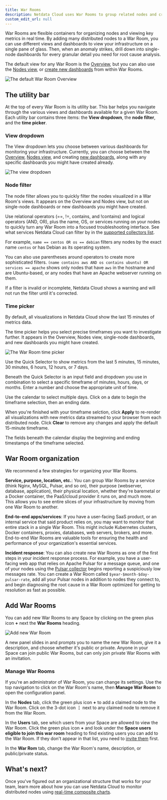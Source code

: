 ```yaml
---
title: War Rooms
description: Netdata Cloud uses War Rooms to group related nodes and create insightful composite dashboards based on their aggregate health and performance.
custom_edit_url: null
---
```


War Rooms are flexible containers for organizing nodes and viewing key metrics in real time. By adding many distributed
nodes to a War Room, you can use different views and dashboards to view your infrastructure on a single pane of glass.
Then, when an anomaly strikes, drill down into single-node dashboards for every granular detail you need for root cause
analysis.

The default view for any War Room is the [Overview](/docs/cloud/visualize/overview), but you can also use the [Nodes
view](/docs/cloud/visualize/nodes), or [create new dashboards](/docs/cloud/visualize/dashboards) from within War Rooms.

![The default War Room
Overview](https://user-images.githubusercontent.com/1153921/95790534-6559a900-0c94-11eb-8002-3da831caee93.png)

## The utility bar

At the top of every War Room is its utility bar. This bar helps you navigate through the various views and dashboards
available for a given War Room. Each utility bar contains three items: the **View dropdown**, the **node filter**, and
the **time picker**.

### View dropdown

The View dropdown lets you choose between various dashboards for monitoring your infrastructure. Currently, you can
choose between the [Overview](/docs/cloud/visualize/overview), [Nodes view](/docs/cloud/visualize/nodes), and creating
[new dashboards](/docs/cloud/visualize/dashboards), along with any specific dashboards you might have created already.

![The view
dropdown](https://user-images.githubusercontent.com/1153921/95790189-c6cd4800-0c93-11eb-9abb-8855bf3bc1bf.png)

### Node filter

The node filter allows you to quickly filter the nodes visualized in a War Room's views. It appears on the Overview and
Nodes view, but not on single-node dashboards or new dashboards you might have created.

Use relational operators (==, !=, contains, and !contains) and logical operators (AND, OR), plus the name, OS, or
services running on your nodes to quickly turn any War Room into a focused troubleshooting interface. See what services
Netdata Cloud can filter by in the [supported collectors list](/docs/agent/collectors/collectors).

For example, `name == centos OR os == debian` filters any nodes by the exact name `centos` or has Debian as its
operating system.

You can also use parentheses around operators to create more sophisticated filters. `(name contains aws AND os contains
ubuntu) OR services == apache` shows only nodes that have `aws` in the hostname and are Ubuntu-based, or any nodes that
have an Apache webserver running on them.

If a filter is invalid or incomplete, Netdata Cloud shows a warning and will not run the filter until it's corrected.

### Time picker

By default, all visualizations in Netdata Cloud show the last 15 minutes of metrics data.

The time picker helps you select precise timeframes you want to investigate further. It appears in the Overview, Nodes
view, single-node dashboards, and new dashboards you might have created.

![The War Room time
picker](https://user-images.githubusercontent.com/1153921/95792666-d8fdb500-0c98-11eb-9fe8-23838d67b666.png)

Use the Quick Selector to show metrics from the last 5 minutes, 15 minutes, 30 minutes, 6 hours, 12 hours, or 7
days.

Beneath the Quick Selector is an input field and dropdown you use in combination to select a specific timeframe of
minutes, hours, days, or months. Enter a number and choose the appropriate unit of time.

Use the calendar to select multiple days. Click on a date to begin the timeframe selection, then an ending date.

When you're finished with your timeframe selction, click **Apply** to re-render all visualizations with new metrics data
streamed to your browser from each distributed node. Click **Clear** to remove any changes and apply the default
15-minute timeframe.

The fields beneath the calendar display the beginning and ending timestamps of the timeframe selected.

## War Room organization

We recommend a few strategies for organizing your War Rooms.

**Service, purpose, location, etc.**: You can group War Rooms by a service (think Nginx, MySQL, Pulsar, and so on),
their purpose (webserver, database, application), their physical location, whether they're baremetal or a Docker
container, the PaaS/cloud provider it runs on, and much more. This allows you to see entire slices of your
infrastructure by moving from one War Room to another.

**End-to-end apps/services**: If you have a user-facing SaaS product, or an internal service that said product relies
on, you may want to monitor that entire stack in a single War Room. This might include Kubernetes clusters, Docker
containers, proxies, databases, web servers, brokers, and more. End-to-end War Rooms are valuable tools for ensuring the
health and performance of your organization's essential services.

**Incident response**: You can also create new War Rooms as one of the first steps in your incident response process.
For example, you have a user-facing web app that relies on Apache Pulsar for a message queue, and one of your nodes
using the [Pulsar collector](/docs/agent/collectors/go.d.plugin/modules/pulsar) begins reporting a suspiciously low
messages rate. You can create a War Room called `$year-$month-$day-pulsar-rate`, add all your Pulsar nodes in addition
to nodes they connect to, and begin diagnosing the root cause in a War Room optimized for getting to resolution as fast
as possible.

## Add War Rooms

You can add new War Rooms to any Space by clicking on the green plus icon **+** next the **War Rooms** heading.

![Add new War Room](https://user-images.githubusercontent.com/1153921/95792870-2da13000-0c99-11eb-93cf-aab666204920.png)

A new panel slides in and prompts you to name the new War Room, give it a description, and choose whether it's public or
private. Anyone in your Space can join public War Rooms, but can only join private War Rooms with an invitation.

### Manage War Rooms

If you're an administrator of War Room, you can change its settings. Use the top navigation to click on the War Room's
name, then **Manage War Room** to open the configuration panel.

In the **Nodes** tab, click the green plus icon **+** to add a claimed node to the War Room. Click on the 3-dot icon
**⋮** next to any claimed node to remove it from the War Room.

In the **Users** tab, see which users from your Space are allowed to view the War Room. Click the green plus icon **+**
and look under the **Space users eligible to join this war room** heading to find existing users you can add to the War
Room. If they don't appear in that list, you need to [invite them](/docs/cloud/collaborate/invite-your-team) first.

In the **War Rom** tab, change the War Room's name, description, or public/private status.

## What's next?

Once you've figured out an organizational structure that works for your team, learn more about how you can use Netdata
Cloud to monitor distributed nodes using [real-time composite charts](/docs/cloud/visualize/overview).
